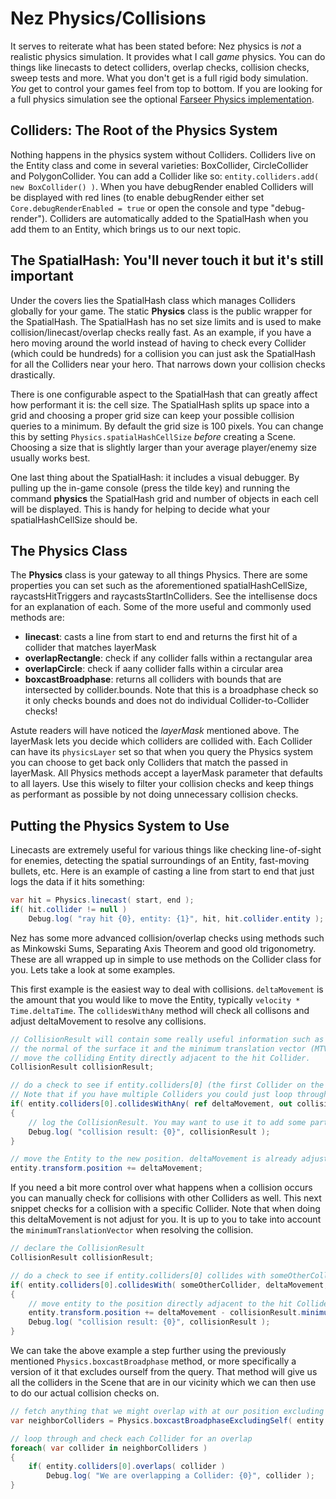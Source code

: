 Nez Physics/Collisions
==========

It serves to reiterate what has been stated before: Nez physics is *not* a realistic physics simulation. It provides what I call *game* physics. You can do things like linecasts to detect colliders, overlap checks, collision checks, sweep tests and more. What you don't get is a full rigid body simulation. *You* get to control your games feel from top to bottom. If you are looking for a full physics simulation see the optional [Farseer Physics implementation](FarseerPhysics.md).



## Colliders: The Root of the Physics System
Nothing happens in the physics system without Colliders. Colliders live on the Entity class and come in several varieties: BoxCollider, CircleCollider and PolygonCollider. You can add a Collider like so: `entity.colliders.add( new BoxCollider() )`. When you have debugRender enabled Colliders will be displayed with red lines (to enable debugRender either set `Core.debugRenderEnabled = true` or open the console and type "debug-render"). Colliders are automatically added to the SpatialHash when you add them to an Entity, which brings us to our next topic.



## The SpatialHash: You'll never touch it but it's still important
Under the covers lies the SpatialHash class which manages Colliders globally for your game. The static **Physics** class is the public wrapper for the SpatialHash. The SpatialHash has no set size limits and is used to make collision/linecast/overlap checks really fast. As an example, if you have a hero moving around the world instead of having to check every Collider (which could be hundreds) for a collision you can just ask the SpatialHash for all the Colliders near your hero. That narrows down your collision checks drastically.

There is one configurable aspect to the SpatialHash that can greatly affect how performant it is: the cell size. The SpatialHash splits up space into a grid and choosing a proper grid size can keep your possible collision queries to a minimum. By default the grid size is 100 pixels. You can change this by setting `Physics.spatialHashCellSize` *before* creating a Scene. Choosing a size that is slightly larger than your average player/enemy size usually works best.

One last thing about the SpatialHash: it includes a visual debugger. By pulling up the in-game console (press the tilde key) and running the command **physics** the SpatialHash grid and number of objects in each cell will be displayed. This is handy for helping to decide what your spatialHashCellSize should be.



## The Physics Class
The **Physics** class is your gateway to all things Physics. There are some properties you can set such as the aforementioned spatialHashCellSize, raycastsHitTriggers and raycastsStartInColliders. See the intellisense docs for an explanation of each. Some of the more useful and commonly used methods are:

- **linecast**: casts a line from start to end and returns the first hit of a collider that matches layerMask
- **overlapRectangle**: check if any collider falls within a rectangular area
- **overlapCircle**: check if aany collider falls within a circular area
- **boxcastBroadphase**: returns all colliders with bounds that are intersected by collider.bounds. Note that this is a broadphase check so it only checks bounds and does not do individual Collider-to-Collider checks!

Astute readers will have noticed the *layerMask* mentioned above. The layerMask lets you decide which colliders are collided with. Each Collider can have its `physicsLayer` set so that when you query the Physics system you can choose to get back only Colliders that match the passed in layerMask. All Physics methods accept a layerMask parameter that defaults to all layers. Use this wisely to filter your collision checks and keep things as performant as possible by not doing unnecessary collision checks.



## Putting the Physics System to Use
Linecasts are extremely useful for various things like checking line-of-sight for enemies, detecting the spatial surroundings of an Entity, fast-moving bullets, etc. Here is an example of casting a line from start to end that just logs the data if it hits something:

```cs
var hit = Physics.linecast( start, end );
if( hit.collider != null )
	Debug.log( "ray hit {0}, entity: {1}", hit, hit.collider.entity );
```

Nez has some more advanced collision/overlap checks using methods such as Minkowski Sums, Separating Axis Theorem and good old trigonometry. These are all wrapped up in simple to use methods on the Collider class for you. Lets take a look at some examples.

This first example is the easiest way to deal with collisions. `deltaMovement` is the amount that you would like to move the Entity, typically `velocity * Time.deltaTime`. The `collidesWithAny` method will check all collisons and adjust deltaMovement to resolve any collisions.

```cs
// CollisionResult will contain some really useful information such as the Collider that was hit,
// the normal of the surface it and the minimum translation vector (MTV). The MTV can be used to
// move the colliding Entity directly adjacent to the hit Collider.
CollisionResult collisionResult;

// do a check to see if entity.colliders[0] (the first Collider on the Entity) collides with any other Colliders in the Scene
// Note that if you have multiple Colliders you could just loop through them instead of only checking the first one.
if( entity.colliders[0].collidesWithAny( ref deltaMovement, out collisionResult ) )
{
	// log the CollisionResult. You may want to use it to add some particle effects or anything else relevant to your game.
	Debug.log( "collision result: {0}", collisionResult );
}

// move the Entity to the new position. deltaMovement is already adjusted to resolve collisions for us.
entity.transform.position += deltaMovement;
```


If you need a bit more control over what happens when a collision occurs you can manually check for collisions with other Colliders as well. This next snippet checks for a collision with a specific Collider. Note that when doing this deltaMovement is not adjust for you. It is up to you to take into account the `minimumTranslationVector` when resolving the collision.

```cs
// declare the CollisionResult
CollisionResult collisionResult;

// do a check to see if entity.colliders[0] collides with someOtherCollider
if( entity.colliders[0].collidesWith( someOtherCollider, deltaMovement, out collisionResult ) )
{
	// move entity to the position directly adjacent to the hit Collider then log the CollisionResult
	entity.transform.position += deltaMovement - collisionResult.minimumTranslationVector;
	Debug.log( "collision result: {0}", collisionResult );
}
```

We can take the above example a step further using the previously mentioned `Physics.boxcastBroadphase` method, or more specifically a version of it that excludes ourself from the query. That method will give us all the colliders in the Scene that are in our vicinity which we can then use to do our actual collision checks on.

```cs
// fetch anything that we might overlap with at our position excluding ourself. We don't care about ourself here.
var neighborColliders = Physics.boxcastBroadphaseExcludingSelf( entity.colliders[0] );

// loop through and check each Collider for an overlap
foreach( var collider in neighborColliders )
{
	if( entity.colliders[0].overlaps( collider )
		Debug.log( "We are overlapping a Collider: {0}", collider );
}
```

